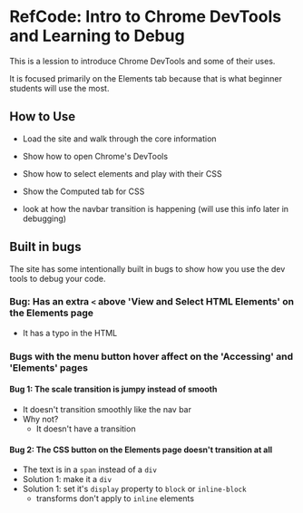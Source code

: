 # RefCode: Intro to Chrome DevTools and Learning to Debug
This is a lession to introduce Chrome DevTools and some of their uses.

It is focused primarily on the Elements tab because that is what beginner students will use the most.

## How to Use
- Load the site and walk through the core information
- Show how to open Chrome's DevTools
- Show how to select elements and play with their CSS
- Show the Computed tab for CSS

- look at how the navbar transition is happening (will use this info later in debugging)

## Built in bugs
The site has some intentionally built in bugs to show how you use the dev tools to debug your code.

### Bug: Has an extra `<` above 'View and Select HTML Elements' on the Elements page
- It has a typo in the HTML

### Bugs with the menu button hover affect on the 'Accessing' and 'Elements' pages
#### Bug 1: The scale transition is jumpy instead of smooth
- It doesn't transition smoothly like the nav bar
- Why not?
	- It doesn't have a transition 

#### Bug 2: The CSS button on the Elements page doesn't transition at all
- The text is in a `span` instead of a `div`
- Solution 1: make it a `div`
- Solution 1: set it's `display` property to `block` or `inline-block`
	- transforms don't apply to `inline` elements